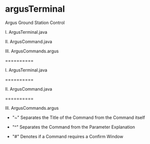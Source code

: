 argusTerminal
=============

Argus Ground Station Control

I. ArgusTerminal.java

II. ArgusCommand.java

III. ArgusCommands.argus

==========

I. ArgusTerminal.java

==========

II. ArgusCommand.java

==========

III. ArgusCommands.argus

* "~" Separates the Title of the Command from the Command itself

* "^" Separates the Command from the Parameter Explanation

* "#" Denotes if a Command requires a Confirm Window
